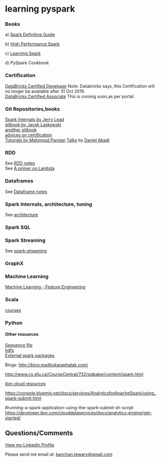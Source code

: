 # learning pyspark

### Books
a) [Spark Definitive Guide](https://learning.oreilly.com/library/view/spark-the-definitive/9781491912201/)

b) [High Performance Spark](https://learning.oreilly.com/library/view/mastering-apache-spark/9781786462749/Text/cover.xhtml)

c) [Learning Spark](https://learning.oreilly.com/library/view/learning-spark/9781449359034/)

d) PySpark Cookbook

### Certification
[DataBricks Certified Developer](https://academy.databricks.com/exam/databricks-certified-developer-apache-spark-2x)
Note: Databricks says, this Certification will no longer be available after 31 Oct 2019.  
[DataBricks Certified Associate](https://academy.databricks.com/exam/databricks-certified-associate-for-apache-spark-24)
This is coming soon,as per portal.

### Git Repositories,books
[Spark Internals by Jerry Lead](https://github.com/JerryLead/SparkInternals)  
[gitbook by Jacek Laskowski](https://jaceklaskowski.gitbooks.io/mastering-apache-spark/content/)  
[another gitbook](https://umbertogriffo.gitbooks.io/apache-spark-best-practices-and-tuning/content/)  
[advices on certification](https://github.com/vivek-bombatkar/Databricks-Apache-Spark-2X-Certified-Developer.git)  
[Tutorials by Mahmoud Parsian](https://github.com/mahmoudparsian/pyspark-tutorial)
[Talks](http://dbmsmusings.blogspot.com/2017/10/apache-arrow-vs-parquet-and-orc-do-we.html) by [Daniel Abadi](http://www.cs.umd.edu/~abadi/)

### RDD

See [RDD notes](LEARN-RDD.md)  
See [A primer on Lambda](lambda-functions.md)

### Dataframes

See [Dataframe notes](dataframes.md)

### Spark Internals, architecture, tuning

See [architecture](architecture.md)

### Spark SQL

### Spark Streaming

See [spark-streaming](spark-streaming.md)

### GraphX

### Machine  Learning

[Machine Learning - Feature Engineering](https://machinelearningmastery.com/discover-feature-engineering-how-to-engineer-features-and-how-to-get-good-at-it/)

### Scala

[courses](https://www.coursera.org/learn/progfun1)

### Python

#### Other resources

[Sequence file](https://wiki.apache.org/hadoop/SequenceFile)  
[hdfs](http://hadoop.apache.org/docs/stable/hadoop-project-dist/hadoop-hdfs/HdfsUserGuide.html)  
[External spark packages](http://spark-packages.org/)

Blogs:
http://blog.madhukaraphatak.com/

http://www.cs.sfu.ca/CourseCentral/732/ggbaker/content/spark.html

[ibm cloud resources](https://developer.ibm.com/clouddataservices/docs/spark/)

https://console.bluemix.net/docs/services/AnalyticsforApacheSpark/using_spark-submit.html

#running-a-spark-application-using-the-spark-submit-sh-script
https://developer.ibm.com/clouddataservices/docs/analytics-engine/get-started/


## Questions/Comments

[View my LinkedIn Profile](https://www.linkedin.com/in/kanchan-tewary-44612279/)

Please send me email at: kanchan.tewary@gmail.com
